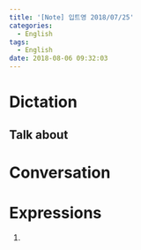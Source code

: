 ```yaml
---
title: '[Note] 입트영 2018/07/25'
categories:
  - English
tags:
  - English
date: 2018-08-06 09:32:03
---
```


# Dictation
## Talk about

# Conversation

# Expressions
1.